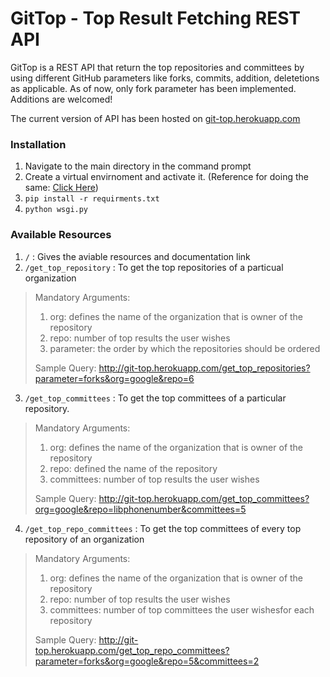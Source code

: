 # GitTop - Top Result Fetching REST API

GitTop is a REST API that return the top repositories and committees by using different GitHub parameters like forks, commits, addition, deletetions as applicable. As of now, only fork parameter has been implemented. Additions are welcomed!

The current version of API has been hosted on [git-top.herokuapp.com](http://git-top.herokuapp.com/)

### Installation
1. Navigate to the main directory in the command prompt
2. Create a virtual envirnoment and activate it. (Reference for doing the same: [Click Here](https://packaging.python.org/guides/installing-using-pip-and-virtual-environments/))
3. `pip install -r requirments.txt`
4. `python wsgi.py`

### Available Resources
1. `/` : Gives the aviable resources and documentation link
2. `/get_top_repository` : To get the top repositories of a particual organization
> Mandatory Arguments:
> 1. org: defines the name of the organization that is owner of the repository
> 2. repo: number of top results the user wishes
> 3. parameter: the order by which the repositories should be ordered
>
> Sample Query: http://git-top.herokuapp.com/get_top_repositories?parameter=forks&org=google&repo=6
3. `/get_top_committees` : To get the top committees of a particular repository.
> Mandatory Arguments:
> 1. org: defines the name of the organization that is owner of the repository
> 2. repo: defined the name of the repository
> 3. committees: number of top results the user wishes
>
> Sample Query: http://git-top.herokuapp.com/get_top_committees?org=google&repo=libphonenumber&committees=5
4. `/get_top_repo_committees` : To get the top committees of every top repository of an organization
> Mandatory Arguments:
> 1. org: defines the name of the organization that is owner of the repository
> 2. repo: number of top results the user wishes
> 3. committees: number of top committees the user wishesfor each repository
>
> Sample Query: http://git-top.herokuapp.com/get_top_repo_committees?parameter=forks&org=google&repo=5&committees=2
